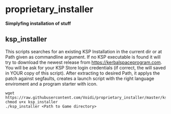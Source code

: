 proprietary_installer
=====================
**Simplyfing installation of stuff**

ksp_installer
-------------
This scripts searches for an existing KSP Installation in the current dir or at Path given as commandline argument.
If no KSP executable is found it will try to download the newest release from https://kerbalspaceprogram.com.
You will be ask for your KSP Store login credentials (if correct, the will saved in YOUR copy of this script).
After extracting to desired Path, it applys the patch against segfaults, creates a launch script with the right language enviroment and a program starter with icon.
```
wget https://raw.githubusercontent.com/Voidi/proprietary_installer/master/ksp_installer
chmod u+x ksp_installer
./ksp_installer <Path to Game directory>
```
